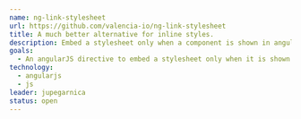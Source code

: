 ```yaml
---
name: ng-link-stylesheet
url: https://github.com/valencia-io/ng-link-stylesheet
title: A much better alternative for inline styles.
description: Embed a stylesheet only when a component is shown in angularJS in order to not use a main.css with all the styles even when they are not in use
goals:
  - An angularJS directive to embed a stylesheet only when it is shown.
technology:
  - angularjs
  - js
leader: jupegarnica
status: open
---
```

